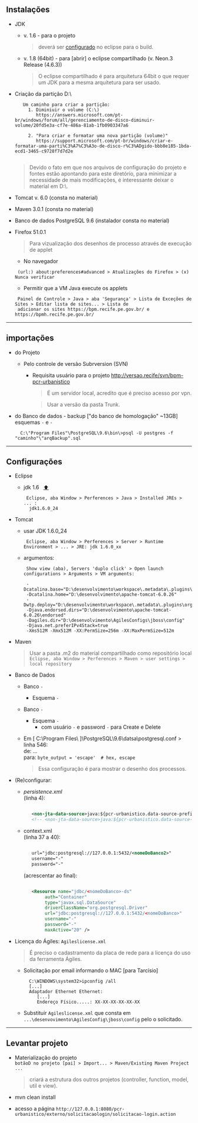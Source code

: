 ## Instalações

- <a id="r">JDK</a>
  - v. 1.6 - para o projeto  
    > deverá ser [configurado](#a) no eclipse para o build.

  - v. 1.8 (64bit) - para \[abrir\] o eclipse compartilhado (v. Neon.3 Release (4.6.3)) 
    > O eclipse compartilhado é para arquitetura 64bit o que requer um JDK para a mesma arquitetura para ser usado.

- Criação da partição D:\  
  ```
     Um caminho para criar a partição:  
       1. Diminiuir o volume (C:\)  
          https://answers.microsoft.com/pt-br/windows/forum/all/gerenciamento-de-disco-diminuir-volume/20fd5e3a-cf7e-486a-81ab-1fb0903347a6  
          
       2. "Para criar e formatar uma nova partição (volume)"  
          https://support.microsoft.com/pt-br/windows/criar-e-formatar-uma-parti%C3%A7%C3%A3o-de-disco-r%C3%ADgido-bbb8e185-1bda-ecd1-3465-c9728f7d7d2e
         
   ```  
   
  > Devido o fato em que nos arquivos de configuração do projeto e fontes estão apontando para este diretório, para minimizar a necessidade de mais modificações, é interessante deixar o material em D:\\.   

- Tomcat v. 6.0 (consta no material)  
- Maven 3.0.1 (consta no material)
- Banco de dados PostgreSQL 9.6 (instalador consta no material)  
- Firefox 51.0.1
  > Para vizualização dos desenhos de processo através de execução de applet  
  -  No navegador  
  ```
   (url:) about:preferences#advanced > Atualizações do Firefox > (x) Nunca verificar
  ```  
  - Permitir que a VM Java execute os applets 
  ```
   Painel de Controle > Java > aba 'Segurança' > Lista de Exceções de Sites > Editar lista de sites... > Lista de 
   adicionar os sites https://bpm.recife.pe.gov.br/ e https://bpmh.recife.pe.gov.br/
  ```  

<!-- - DBeaver -->
 
---
## importações

- do Projeto
  - Pelo controle de versão Subrversion (SVN)
    - Requisita usuário para o projeto <http://versao.recife/svn/bpm-pcr-urbanistico>
      > É um servidor local, acredito que é preciso acesso por vpn.  

      > Usar a versão da pasta Trunk.

- do Banco de dados - backup \["do banco de homologação" ~13GB\]
    esquemas  `-` e `-`
    
        C:\"Program Files"\PostgreSQL\9.6\bin\>psql -U postgres -f "caminho"\"arqBackup".sql  
        
   <!-- Em notas.txt ln 1636 há o código SQL para criação da tabela blobdata & criação do schema agiles -->


---
## Configurações

- Eclipse
  - <a id="a">jdk 1.6</a> &nbsp; [:arrow_up:](#r)
    ```
     Eclipse, aba Window > Perferences > Java > Installed JREs > ... :
      jdk1.6.0_24
    ```  

- Tomcat
  - usar JDK 1.6.0_24
    ```
     Eclipse, aba Window > Perferences > Server > Runtime Environment > ... > JRE: jdk 1.6.0_xx
    ```  
  - argumentos:  

    ```
     Show view (aba), Servers 'duplo click' > Open launch configurations > Arguments > VM arguments:  
     
     -Dcatalina.base="D:\desenvolvimento\workspace\.metadata\.plugins\org.eclipse.wst.server.core\tmp0"
     -Dcatalina.home="D:\desenvolvimento\apache-tomcat-6.0.26" 
     -Dwtp.deploy="D:\desenvolvimento\workspace\.metadata\.plugins\org.eclipse.wst.server.core\tmp0\wtpwebapps"
     -Djava.endorsed.dirs="D:\desenvolvimento\apache-tomcat-6.0.26\endorsed"
     -Dagiles.dir="D:\desenvolvimento\AgilesConfigs\jboss\config"
     -Djava.net.preferIPv4Stack=true
     -Xms512M -Xmx512M -XX:PermSize=256m -XX:MaxPermSize=512m
    ```
    
- Maven
  > Usar a pasta .m2 do material compartilhado como repositório local  
   ` Eclipse, aba Window > Perferences > Maven > user settings > local repository `

- Banco de Dados  
  - Banco `-`  
    - Esquema `-`  

  - Banco `-`  
    - Esquema `-`
      - com usuário `-` e password `-` para Create e Delete  

  - Em \[ C:\Program Files\ \]\PostgreSQL\9.6\datsa\postgresql.conf > linha 546:  
      de:  ...  
      para: `byte_output = 'escape'  # hex, escape`  
       > Essa configuração é para mostrar o desenho dos processos.

- (Re)configurar:
  - *persistence.xml*  
     (linha 4):
      ```xml

         <non-jta-data-source>java:${pcr-urbanistico.data-source-prefix}${pcr-urbanistico.data-source-name}</non-jta-data-source>
         <!-- <non-jta-data-source>java:${pcr-urbanistico.data-source-name}</non-jta-data-source> -->

      ```  
      <!-- O com os valores, descorbetos por Charles, ao invés de variáveis consta em notas.txt data 10/08/22 -->
  - context.xml  <!-- Servers -->  
     (linha 37 a 40):
      ```xml

         url="jdbc:postgresql://127.0.0.1:5432/<nomeDoBanco2>"
         username="-"
         password="-"

      ```  
      (acrescentar ao final):
      ```xml

         <Resource name="jdbc/<nomeDoBanco>-ds"
              auth="Container"
              type="javax.sql.DataSource"
              driverClassName="org.postgresql.Driver"
              url="jdbc:postgresql://127.0.0.1:5432/<nomeDoBanco>"
              username="-"
              password="-"
              maxActive="20" />

      ```  
      <!-- no do wtzp está como url="jdbc:postgresql://127.0.0.1:5432/<nomeDoBanco2>" -->
  <!-- - Server.xml -->

- Licença do Ágiles: `Agileslicense.xml`
  >  É preciso o cadastramento da placa de rede para a licença do uso da ferramenta Ágiles.  
  - Solicitação por email informando o MAC \[para Tarcísio\]  
    ```
      C:\WINDOWS\system32>ipconfig /all
      [...]
      Adaptador Ethernet Ethernet:
         [...]
         Endereço Físico.....: XX-XX-XX-XX-XX-XX
    ```  
  - Substituir `Agileslicense.xml` que consta em `...\desenvovimento\AgilesConfig\jboss\config` pelo o solicitado.
    
---
## Levantar projeto

- Materialização do projeto  
  `botãoD no projeto [pai] > Import... > Maven/Existing Maven Project ...`  
  
    > criará a estrutura dos outros projetos (controller, function, model, util e view).  
- mvn clean install  
- acesso a página
   `http://127.0.0.1:8080/pcr-urbanistico/externo/solicitacaologin/solicitacao-login.action`
